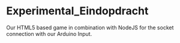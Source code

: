 Experimental_Eindopdracht
=========================

Our HTML5 based game in combination with NodeJS for the socket connection with our Arduino Input.
